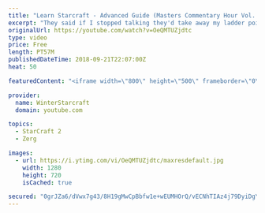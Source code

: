 ```yaml
---
title: "Learn Starcraft - Advanced Guide (Masters Commentary Hour Vol. 1)"
excerpt: "They said if I stopped talking they'd take away my ladder points. Next one I upload will have more terran/toss blame RNGesus."
originalUrl: https://youtube.com/watch?v=OeQMTUZjdtc
type: video
price: Free
length: PT57M
publishedDateTime: 2018-09-21T22:07:00Z
heat: 50

featuredContent: "<iframe width=\"800\" height=\"500\" frameborder=\"0\" src=\"https://www.youtube.com/embed/OeQMTUZjdtc\" allow=\"accelerometer; autoplay; encrypted-media; gyroscope; picture-in-picture\" allowfullscreen></iframe>"

provider:
  name: WinterStarcraft
  domain: youtube.com

topics:
  - StarCraft 2
  - Zerg

images:
  - url: https://i.ytimg.com/vi/OeQMTUZjdtc/maxresdefault.jpg
    width: 1280
    height: 720
    isCached: true

secured: "0grJZa6/dVwx7g43/8H19gMwCpBbfw1e+wEUMHOrQ/vECNhTIAz4j79DyiDgYVXoNkb90ZBa6sYS6ZbmBKbQ6wLD+Y/A9mSh+GA+MHgb53ATGzIuFGekqjtmOZMWObj4IDg851WXuRoVF6r0eL7GOUdAdzSHEHmn1pXtX52hY1j0xg9D4LnnBL4vReC5MHgPyWMke7u0BwezXW4D2j1M8cfz0K+46mtwiYeqJHZr2CCFkKSaOZbxF5+cQDHEsVaw7/WOJrcyBZjeaQ+vK0Srse0To8K4wMjOzgFJ0MsW9etRzm8nlXNiUfIkJSqOBWr62ujE6xMvJasCmIRXkFTw3ldHK6Rf+Zss6a7jOz2psWJi+UYd99+ZxZAl/9ZvSZjkLOZuTSeUL63dKYRPPoEH/2F3BHOBDtNO0OQrEE4FUEo=;r0+ecg+qYALbXJrcW9cNNg=="
---
```


